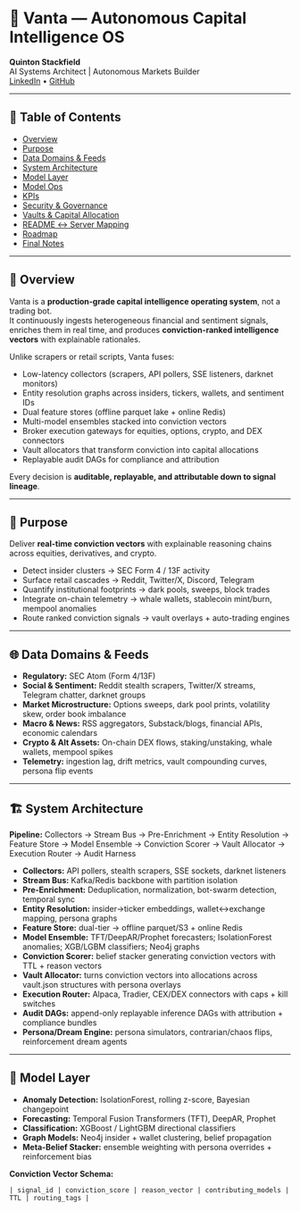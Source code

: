 # 🧠 Vanta — Autonomous Capital Intelligence OS  

**Quinton Stackfield**  
AI Systems Architect | Autonomous Markets Builder  
[LinkedIn](https://www.linkedin.com/in/qstackfield) • [GitHub](https://github.com/qstackfield)  

---

## 📑 Table of Contents
- [Overview](#-overview)
- [Purpose](#-purpose)
- [Data Domains & Feeds](#-data-domains--feeds)
- [System Architecture](#-system-architecture)
- [Model Layer](#-model-layer)
- [Model Ops](#-model-ops)
- [KPIs](#-kpis)
- [Security & Governance](#-security--governance)
- [Vaults & Capital Allocation](#-vaults--capital-allocation)
- [README ↔ Server Mapping](#-readme--server-mapping)
- [Roadmap](#-roadmap)
- [Final Notes](#-final-notes)

---

## 🔎 Overview
Vanta is a **production-grade capital intelligence operating system**, not a trading bot.  
It continuously ingests heterogeneous financial and sentiment signals, enriches them in real time, and produces **conviction-ranked intelligence vectors** with explainable rationales.  

Unlike scrapers or retail scripts, Vanta fuses:
- Low-latency collectors (scrapers, API pollers, SSE listeners, darknet monitors)  
- Entity resolution graphs across insiders, tickers, wallets, and sentiment IDs  
- Dual feature stores (offline parquet lake + online Redis)  
- Multi-model ensembles stacked into conviction vectors  
- Broker execution gateways for equities, options, crypto, and DEX connectors  
- Vault allocators that transform conviction into capital allocations  
- Replayable audit DAGs for compliance and attribution  

Every decision is **auditable, replayable, and attributable down to signal lineage**.  

---

## 🎯 Purpose
Deliver **real-time conviction vectors** with explainable reasoning chains across equities, derivatives, and crypto.  
- Detect insider clusters → SEC Form 4 / 13F activity  
- Surface retail cascades → Reddit, Twitter/X, Discord, Telegram  
- Quantify institutional footprints → dark pools, sweeps, block trades  
- Integrate on-chain telemetry → whale wallets, stablecoin mint/burn, mempool anomalies  
- Route ranked conviction signals → vault overlays + auto-trading engines  

---

## 🌐 Data Domains & Feeds
- **Regulatory:** SEC Atom (Form 4/13F)  
- **Social & Sentiment:** Reddit stealth scrapers, Twitter/X streams, Telegram chatter, darknet groups  
- **Market Microstructure:** Options sweeps, dark pool prints, volatility skew, order book imbalance  
- **Macro & News:** RSS aggregators, Substack/blogs, financial APIs, economic calendars  
- **Crypto & Alt Assets:** On-chain DEX flows, staking/unstaking, whale wallets, mempool spikes  
- **Telemetry:** ingestion lag, drift metrics, vault compounding curves, persona flip events  

---

## 🏗 System Architecture
**Pipeline:** Collectors → Stream Bus → Pre-Enrichment → Entity Resolution → Feature Store → Model Ensemble → Conviction Scorer → Vault Allocator → Execution Router → Audit Harness  

- **Collectors:** API pollers, stealth scrapers, SSE sockets, darknet listeners  
- **Stream Bus:** Kafka/Redis backbone with partition isolation  
- **Pre-Enrichment:** Deduplication, normalization, bot-swarm detection, temporal sync  
- **Entity Resolution:** insider→ticker embeddings, wallet↔exchange mapping, persona graphs  
- **Feature Store:** dual-tier → offline parquet/S3 + online Redis  
- **Model Ensemble:** TFT/DeepAR/Prophet forecasters; IsolationForest anomalies; XGB/LGBM classifiers; Neo4j graphs  
- **Conviction Scorer:** belief stacker generating conviction vectors with TTL + reason vectors  
- **Vault Allocator:** turns conviction vectors into allocations across vault.json structures with persona overlays  
- **Execution Router:** Alpaca, Tradier, CEX/DEX connectors with caps + kill switches  
- **Audit DAGs:** append-only replayable inference DAGs with attribution + compliance bundles  
- **Persona/Dream Engine:** persona simulators, contrarian/chaos flips, reinforcement dream agents  

---

## 🤖 Model Layer
- **Anomaly Detection:** IsolationForest, rolling z-score, Bayesian changepoint  
- **Forecasting:** Temporal Fusion Transformers (TFT), DeepAR, Prophet  
- **Classification:** XGBoost / LightGBM directional classifiers  
- **Graph Models:** Neo4j insider + wallet clustering, belief propagation  
- **Meta-Belief Stacker:** ensemble weighting with persona overrides + reinforcement bias  

**Conviction Vector Schema:**  
```text
| signal_id | conviction_score | reason_vector | contributing_models | TTL | routing_tags |